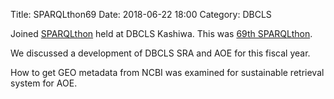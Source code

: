 Title: SPARQLthon69
Date: 2018-06-22 18:00
Category: DBCLS

Joined [SPARQLthon](http://wiki.lifesciencedb.jp/mw/SPARQLthon) held at DBCLS Kashiwa. This was [69th SPARQLthon](http://wiki.lifesciencedb.jp/mw/SPARQLthon69).

We discussed a development of DBCLS SRA and AOE for this fiscal year.

How to get GEO metadata from NCBI was examined for sustainable retrieval system for AOE. 
